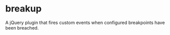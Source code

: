 breakup
=======

A jQuery plugin that fires custom events when configured breakpoints have been breached.